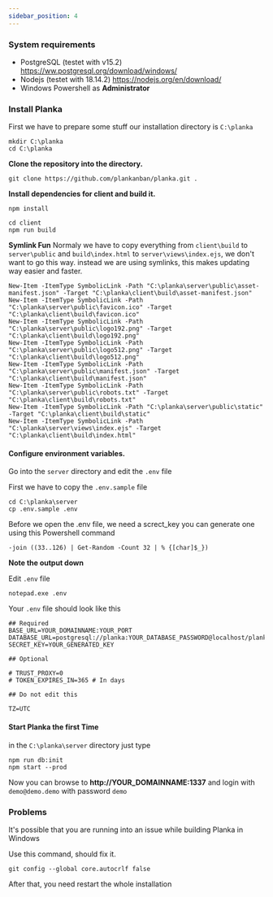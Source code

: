```yaml
---
sidebar_position: 4
---
```


### System requirements
* PostgreSQL (testet with v15.2) https://ww.postgresql.org/download/windows/
* Nodejs (testet with 18.14.2) https://nodejs.org/en/download/
* Windows Powershell as **Administrator**
### Install Planka
First we have to prepare some stuff
our installation directory is `C:\planka`
```batch
mkdir C:\planka
cd C:\planka
```

**Clone the repository into the directory.**
```batch
git clone https://github.com/plankanban/planka.git .
```



**Install dependencies for client and build it.**

```batch
npm install

cd client
npm run build
```

**Symlink Fun**
Normaly we have to copy everything from ``client\build`` to ``server\public`` and ``build\index.html`` to ``server\views\index.ejs``, we don't want to go this way.
instead we are using symlinks, this makes updating way easier and faster.


```batch
New-Item -ItemType SymbolicLink -Path "C:\planka\server\public\asset-manifest.json" -Target "C:\planka\client\build\asset-manifest.json"
New-Item -ItemType SymbolicLink -Path "C:\planka\server\public\favicon.ico" -Target "C:\planka\client\build\favicon.ico"
New-Item -ItemType SymbolicLink -Path "C:\planka\server\public\logo192.png" -Target "C:\planka\client\build\logo192.png"
New-Item -ItemType SymbolicLink -Path "C:\planka\server\public\logo512.png" -Target "C:\planka\client\build\logo512.png"
New-Item -ItemType SymbolicLink -Path "C:\planka\server\public\manifest.json" -Target "C:\planka\client\build\manifest.json"
New-Item -ItemType SymbolicLink -Path "C:\planka\server\public\robots.txt" -Target "C:\planka\client\build\robots.txt"
New-Item -ItemType SymbolicLink -Path "C:\planka\server\public\static" -Target "C:\planka\client\build\static"
New-Item -ItemType SymbolicLink -Path "C:\planka\server\views\index.ejs" -Target "C:\planka\client\build\index.html"
```


#### Configure environment variables.
Go into the ``server`` directory and edit the ``.env`` file

First we have to copy the ``.env.sample`` file
```batch
cd C:\planka\server
cp .env.sample .env
```

Before we open the .env file, we need a screct_key
you can generate one using this Powershell command

```batch
-join ((33..126) | Get-Random -Count 32 | % {[char]$_})
```
**Note the output down**


Edit ``.env`` file
```batch
notepad.exe .env
```

Your ``.env`` file should look like this

```batch
## Required
BASE_URL=YOUR_DOMAINNAME:YOUR_PORT
DATABASE_URL=postgresql://planka:YOUR_DATABASE_PASSWORD@localhost/planka
SECRET_KEY=YOUR_GENERATED_KEY

## Optional

# TRUST_PROXY=0
# TOKEN_EXPIRES_IN=365 # In days

## Do not edit this

TZ=UTC
```



#### Start Planka the first Time
in the ``C:\planka\server`` directory just type

```batch
npm run db:init
npm start --prod
```

Now you can browse to **http://YOUR_DOMAINNAME:1337** and login with ``demo@demo.demo`` with password ``demo``


### Problems

It's possible that you are running into an issue while building Planka in Windows

Use this command, should fix it.
```batch
git config --global core.autocrlf false
```

After that, you need restart the whole installation 